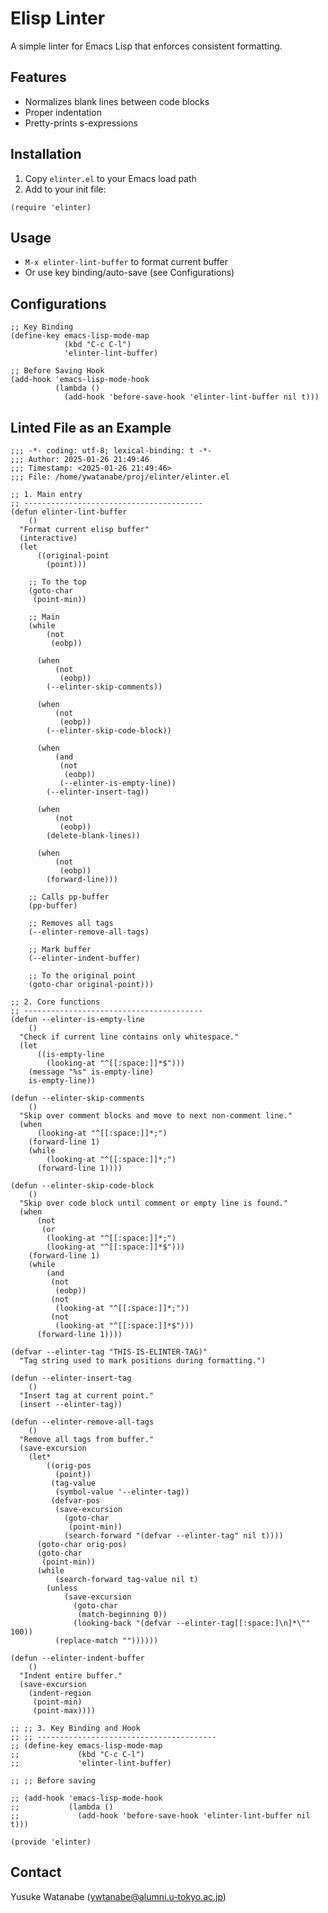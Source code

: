 <!-- ---
!-- Timestamp: 2025-01-26 21:54:47
!-- Author: ywatanabe
!-- File: /home/ywatanabe/proj/elinter/README.md
!-- --- -->

# Elisp Linter

A simple linter for Emacs Lisp that enforces consistent formatting.

## Features

- Normalizes blank lines between code blocks
- Proper indentation
- Pretty-prints s-expressions

## Installation

1. Copy `elinter.el` to your Emacs load path
2. Add to your init file:

```elisp
(require 'elinter)
```

## Usage

- `M-x elinter-lint-buffer` to format current buffer
- Or use key binding/auto-save (see Configurations)

## Configurations
``` elisp
;; Key Binding
(define-key emacs-lisp-mode-map
            (kbd "C-c C-l")
            'elinter-lint-buffer)

;; Before Saving Hook
(add-hook 'emacs-lisp-mode-hook
          (lambda ()
            (add-hook 'before-save-hook 'elinter-lint-buffer nil t)))
```

## Linted File as an Example
```elisp
;;; -*- coding: utf-8; lexical-binding: t -*-
;;; Author: 2025-01-26 21:49:46
;;; Timestamp: <2025-01-26 21:49:46>
;;; File: /home/ywatanabe/proj/elinter/elinter.el

;; 1. Main entry
;; ----------------------------------------
(defun elinter-lint-buffer
    ()
  "Format current elisp buffer"
  (interactive)
  (let
      ((original-point
        (point)))

    ;; To the top
    (goto-char
     (point-min))

    ;; Main
    (while
        (not
         (eobp))

      (when
          (not
           (eobp))
        (--elinter-skip-comments))

      (when
          (not
           (eobp))
        (--elinter-skip-code-block))

      (when
          (and
           (not
            (eobp))
           (--elinter-is-empty-line))
        (--elinter-insert-tag))

      (when
          (not
           (eobp))
        (delete-blank-lines))

      (when
          (not
           (eobp))
        (forward-line)))

    ;; Calls pp-buffer
    (pp-buffer)

    ;; Removes all tags
    (--elinter-remove-all-tags)

    ;; Mark buffer
    (--elinter-indent-buffer)

    ;; To the original point
    (goto-char original-point)))

;; 2. Core functions
;; ----------------------------------------
(defun --elinter-is-empty-line
    ()
  "Check if current line contains only whitespace."
  (let
      ((is-empty-line
        (looking-at "^[[:space:]]*$")))
    (message "%s" is-empty-line)
    is-empty-line))

(defun --elinter-skip-comments
    ()
  "Skip over comment blocks and move to next non-comment line."
  (when
      (looking-at "^[[:space:]]*;")
    (forward-line 1)
    (while
        (looking-at "^[[:space:]]*;")
      (forward-line 1))))

(defun --elinter-skip-code-block
    ()
  "Skip over code block until comment or empty line is found."
  (when
      (not
       (or
        (looking-at "^[[:space:]]*;")
        (looking-at "^[[:space:]]*$")))
    (forward-line 1)
    (while
        (and
         (not
          (eobp))
         (not
          (looking-at "^[[:space:]]*;"))
         (not
          (looking-at "^[[:space:]]*$")))
      (forward-line 1))))

(defvar --elinter-tag "THIS-IS-ELINTER-TAG)"
  "Tag string used to mark positions during formatting.")

(defun --elinter-insert-tag
    ()
  "Insert tag at current point."
  (insert --elinter-tag))

(defun --elinter-remove-all-tags
    ()
  "Remove all tags from buffer."
  (save-excursion
    (let*
        ((orig-pos
          (point))
         (tag-value
          (symbol-value '--elinter-tag))
         (defvar-pos
          (save-excursion
            (goto-char
             (point-min))
            (search-forward "(defvar --elinter-tag" nil t))))
      (goto-char orig-pos)
      (goto-char
       (point-min))
      (while
          (search-forward tag-value nil t)
        (unless
            (save-excursion
              (goto-char
               (match-beginning 0))
              (looking-back "(defvar --elinter-tag[[:space:]\n]*\"" 100))
          (replace-match ""))))))

(defun --elinter-indent-buffer
    ()
  "Indent entire buffer."
  (save-excursion
    (indent-region
     (point-min)
     (point-max))))

;; ;; 3. Key Binding and Hook
;; ;; ----------------------------------------
;; (define-key emacs-lisp-mode-map
;;             (kbd "C-c C-l")
;;             'elinter-lint-buffer)

;; ;; Before saving

;; (add-hook 'emacs-lisp-mode-hook
;;           (lambda ()
;;             (add-hook 'before-save-hook 'elinter-lint-buffer nil t)))

(provide 'elinter)
```

## Contact

Yusuke Watanabe (ywtanabe@alumni.u-tokyo.ac.jp)


<!-- EOF -->

